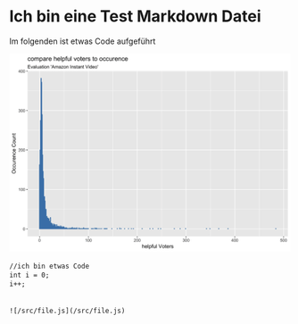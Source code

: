 Ich bin eine Test Markdown Datei
=

Im folgenden ist etwas Code aufgeführt

![](/Bilder/a_comparehelpfulVotersToOccurence_AmazonInstantVideo.gif "Optionaler Titel")

    //ich bin etwas Code
    int i = 0;
    i++;
    
    
    ![/src/file.js](/src/file.js)
